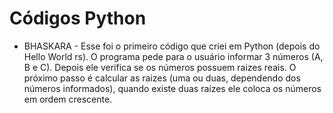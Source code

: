 # Códigos Python

* BHASKARA - Esse foi o primeiro código que criei em Python (depois do Hello World rs). O programa pede para o usuário informar 3 números (A, B e C). Depois ele verifica se os números possuem raizes reais. O próximo passo é calcular as raizes (uma ou duas, dependendo dos números informados), quando existe duas raízes ele coloca os números em ordem crescente.

